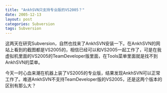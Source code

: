 ```yaml
---
title: "AnkhSVN只支持专业版的VS2005？"
date: 2005-12-13
layout: post
categories: Subversion
tags: Subversion
---
```


这两天在研究Subversion，自然也找来了AnkhSVN安装一下。在AnkhSVN的网站上看到的截图都是VS2005的，相信已经可以和VS2005一起工作了，可是在我虚拟机里面的VS2005的TeamDeveloper版里面，在Tools菜单里面就是找不到AnkhSVN的菜单。

今天一时心血来潮在机器上装了VS2005的专业版，结果发现AnkhSVN可以正常工作了。难道AnkhSVN不支持TeamDeveloper版的VS2005，还是这两个版本的区别有那么大？
